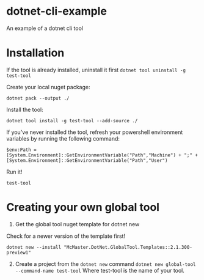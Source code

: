 # dotnet-cli-example
An example of a dotnet cli tool

# Installation
If the tool is already installed, uninstall it first
`dotnet tool uninstall -g test-tool`

Create your local nuget package:

`dotnet pack --output ./`

Install the tool:

`dotnet tool install -g test-tool --add-source ./`

If you've never installed the tool, refresh your powershell environment variables by running the following command:

`$env:Path = [System.Environment]::GetEnvironmentVariable("Path","Machine") + ";" + [System.Environment]::GetEnvironmentVariable("Path","User")`

Run it!

`test-tool`

# Creating your own global tool

1. Get the global tool nuget template for dotnet new

Check for a newer version of the template first!

`dotnet new --install "McMaster.DotNet.GlobalTool.Templates::2.1.300-preview1"`

2. Create a project from the `dotnet new` command
`dotnet new global-tool --command-name test-tool`
Where test-tool is the name of your tool.
